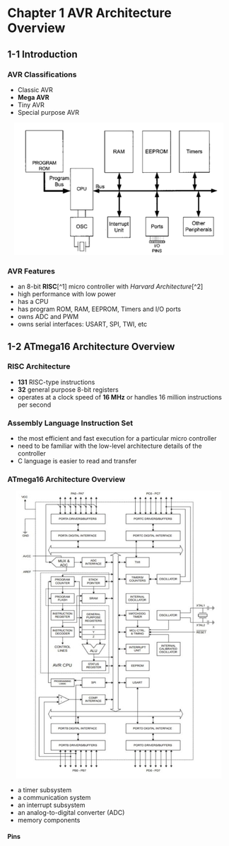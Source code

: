 # Chapter 1 AVR Architecture Overview

## 1-1 Introduction

### AVR Classifications

- Classic AVR
- **Mega AVR**
- Tiny AVR
- Special purpose AVR

<div align = center><img height = 300 src = "../assets/ch1-1.png"></div>

### AVR Features

- an 8-bit **RISC**[^1] micro controller with *Harvard Architecture*[^2]
- high performance with low power
- has a CPU
- has program ROM, RAM, EEPROM, Timers and I/O ports
- owns ADC and PWM
- owns serial interfaces: USART, SPI, TWI, etc

## 1-2 ATmega16 Architecture Overview

### RISC Architecture

- **131** RISC-type instructions
- **32** general purpose 8-bit registers
- operates at a clock speed of **16 MHz** or handles 16 million instructions per second

### Assembly Language Instruction Set

- the most efficient and fast execution for a particular micro controller
- need to be familiar with the low-level architecture details of the controller
- C language is easier to read and transfer

### ATmega16 Architecture Overview

<div align = center><img height = 650 src = "../assets/ch1-2.jpg"></div>

- a timer subsystem
- a communication system
- an interrupt subsystem
- an analog-to-digital converter (ADC)
- memory components

#### Pins

